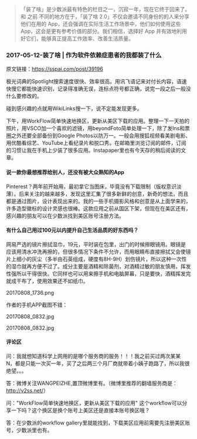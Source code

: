 

> 「装了啥」是少数派最有特色的栏目之一，沉寂一年，现在它终于回来了。和 之前 不同的地方在于，「装了啥 2.0」不仅会邀请不同身份的的人来分享他们在用的 App，还会强调在实际生活工作场景中，他们如何使用这些 App，这会是更有参考价值的部分。我们相信，选择好 App 并有效地利用好它们，能够真正提高工作效率、改善生活质量。



### 2017-05-12-装了啥 | 作为软件依赖症患者的我都装了什么

原文链接：<https://sspai.com/post/39196>

极光词典的Spotlight搜索速度很快、效率很高。用讯飞语记来对付长内容，语速快慢它都能快速识别，记录得准确无误，连标点符号都正确，说完一段之后一般没什么要修改的。

碰到感兴趣的点就用WikiLinks搜一下，说不定能发现更多。

下午，用WorkFlow简单快速地换区，更新从美区下载的应用。整理一下一天拍的照片，用VSCO加一个喜欢的滤镜，用beyondFoto简单处理一下，除了发Ins和票圈之外还要全部备份到Google Photos以防万一。一般会用搜狐视频看美剧电影、用优酷看综艺、YouTube上看纪录片和脱口秀。在邮箱里浏览订阅的邮件，订阅的习惯让我在手机上少装了很多应用。Instapaper里也有今天存的稍后阅读的文章。

#### 说一款你最想推荐给别人，还没有被大众熟知的App

Pinterest？两年前开始用，最初拿它当图床，毕竟没有下载限制（版权意识淡薄）。后来关注的越来越多，发现这里汇集了很多新鲜的创意，新奇的想法，而且都是通过图片，设计表现出来的。我的一些手机摄影风格和创意是从上面学来的，许多造型徽标的设计灵感也很棒。这款应用之前从国区下架，但现在在美区还有，感兴趣的朋友可以在少数派找到美区账号注册方法。


####  有什么自己用过100元以内提升自己生活品质的好东西吗？

网易严选的镜片擦拭湿巾，19元，平时装在包里，出门的时候擦眼镜用。眼镜是应该用清水冲洗再擦的，但很多情况下条件不允许，而用眼睛布直接擦拭又会使镜片上细小的灰尘（多半由石英组成，硬度有8H-9H）划伤镜片，所以这种一次性的湿巾就再方便不过了。成分主要是酒精和除菌剂，对酒精过敏的朋友慎用，挥发性强所以干得很快。它同样也可以用来擦手机和电脑屏幕，只是要快，酒精挥发完就成干布了，使用效果还不如纸巾。

20170808_1736.png

作者的手机APP截图不错：

20170808_0832.jpg

20170808_0832.jpg


#### 评论区


问：我就想知道科学上网用的是哪个服务商的服务！！！我之前买过两次某某 N，都是只能一次买一年，买了之后两三个月厂商就带着小姨子跑路了，所以我很绝望。。。

答：微博关注WANGPEIZHE,置顶微博里有。（微博里推荐的翻墙服务商是：<http://v2ss.net/>）


问："WorkFlow简单快速地换区，更新从美区下载的应用" 这个workflow可以分享一下吗？这个换区是换个账号上美区还是直接本账号换区哦？

答：在少数派的workflow gallery里就能找到，下载美区应用前需要先注册美区账号，少数派里也有。





